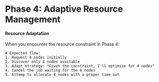 # Phase 4: Adaptive Resource Management

#### Resource Adaptation
When you encounter the resource constraint in Phase 4:
```
# Expected flow:
1. Request 8 nodes initially
2. Discover only 4 nodes available
3. Adapt strategy: "Given the constraint, I'll optimize for 4 nodes"
4. Cancel the job waiting for the 8 nodes
5. Attemp to allocate 4 nodes with a proper time out
```
